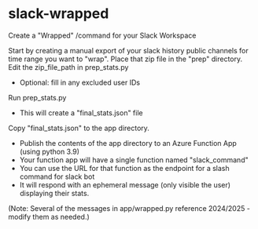 # slack-wrapped
Create a "Wrapped" /command for your Slack Workspace

Start by creating a manual export of your slack history public channels for time range you want to "wrap".
Place that zip file in the "prep" directory.
Edit the zip_file_path in prep_stats.py
- Optional: fill in any excluded user IDs

Run prep_stats.py
- This will create a "final_stats.json" file

Copy "final_stats.json" to the app directory.
- Publish the contents of the app directory to an Azure Function App (using python 3.9)
- Your function app will have a single function named "slack_command"
- You can use the URL for that function as the endpoint for a slash command for slack bot
- It will respond with an ephemeral message (only visible the user) displaying their stats.

(Note: Several of the messages in app/wrapped.py reference 2024/2025 - modify them as needed.)